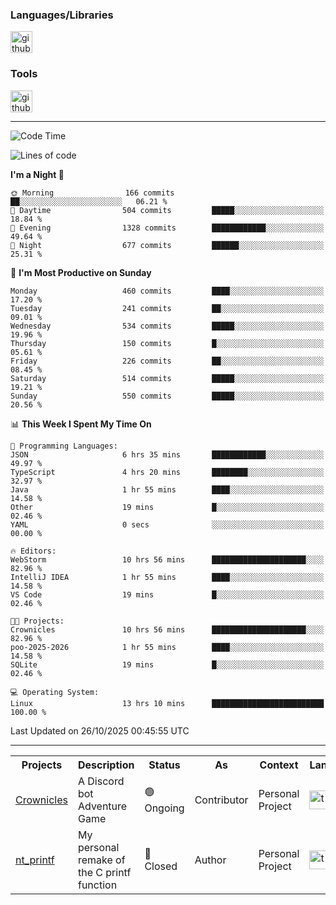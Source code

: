 <div>
    <h3>Languages/Libraries</h3>
    <img alt="github-chart" src="https://skillicons.dev/icons?i=c,py,js,ts,discordjs,html,css,md" height="35px">
</div>
<div>
    <h3>Tools</h3>
    <img alt="github-chart" src="https://skillicons.dev/icons?i=discord,git,github,gitlab,vim,vscode,webstorm,pycharm,ubuntu,pnpm,nodejs,docker" height="35px">
</div>

---
<!--START_SECTION:waka-->
![Code Time](http://img.shields.io/badge/Code%20Time-376%20hrs%2023%20mins-blue)

![Lines of code](https://img.shields.io/badge/From%20Hello%20World%20I%27ve%20Written-134.8%20thousand%20lines%20of%20code-blue)

**I'm a Night 🦉** 

```text
🌞 Morning                166 commits         ██░░░░░░░░░░░░░░░░░░░░░░░   06.21 % 
🌆 Daytime                504 commits         █████░░░░░░░░░░░░░░░░░░░░   18.84 % 
🌃 Evening                1328 commits        ████████████░░░░░░░░░░░░░   49.64 % 
🌙 Night                  677 commits         ██████░░░░░░░░░░░░░░░░░░░   25.31 % 
```
📅 **I'm Most Productive on Sunday** 

```text
Monday                   460 commits         ████░░░░░░░░░░░░░░░░░░░░░   17.20 % 
Tuesday                  241 commits         ██░░░░░░░░░░░░░░░░░░░░░░░   09.01 % 
Wednesday                534 commits         █████░░░░░░░░░░░░░░░░░░░░   19.96 % 
Thursday                 150 commits         █░░░░░░░░░░░░░░░░░░░░░░░░   05.61 % 
Friday                   226 commits         ██░░░░░░░░░░░░░░░░░░░░░░░   08.45 % 
Saturday                 514 commits         █████░░░░░░░░░░░░░░░░░░░░   19.21 % 
Sunday                   550 commits         █████░░░░░░░░░░░░░░░░░░░░   20.56 % 
```


📊 **This Week I Spent My Time On** 

```text
💬 Programming Languages: 
JSON                     6 hrs 35 mins       ████████████░░░░░░░░░░░░░   49.97 % 
TypeScript               4 hrs 20 mins       ████████░░░░░░░░░░░░░░░░░   32.97 % 
Java                     1 hr 55 mins        ████░░░░░░░░░░░░░░░░░░░░░   14.58 % 
Other                    19 mins             █░░░░░░░░░░░░░░░░░░░░░░░░   02.46 % 
YAML                     0 secs              ░░░░░░░░░░░░░░░░░░░░░░░░░   00.00 % 

🔥 Editors: 
WebStorm                 10 hrs 56 mins      █████████████████████░░░░   82.96 % 
IntelliJ IDEA            1 hr 55 mins        ████░░░░░░░░░░░░░░░░░░░░░   14.58 % 
VS Code                  19 mins             █░░░░░░░░░░░░░░░░░░░░░░░░   02.46 % 

🐱‍💻 Projects: 
Crownicles               10 hrs 56 mins      █████████████████████░░░░   82.96 % 
poo-2025-2026            1 hr 55 mins        ████░░░░░░░░░░░░░░░░░░░░░   14.58 % 
SQLite                   19 mins             █░░░░░░░░░░░░░░░░░░░░░░░░   02.46 % 

💻 Operating System: 
Linux                    13 hrs 10 mins      █████████████████████████   100.00 % 
```


 Last Updated on 26/10/2025 00:45:55 UTC
<!--END_SECTION:waka-->

---
<table>
    <tr>
        <th>Projects</th>
        <th>Description</th>
        <th>Status</th>
        <th>As</th>
        <th>Context</th>
        <th>Language</th>
    </tr>
    <tr>
        <td>
            <a href="https://github.com/Crownicles/Crownicles">Crownicles</a>
        </td>
        <td>
            A Discord bot Adventure Game
        </td>
        <td>
            🟢 Ongoing
        </td>
        <td>
            Contributor
        </td>
        <td>
            Personal Project
        </td>
        <td>
            <img alt="ts icon" src="https://skillicons.dev/icons?i=ts" height="30px">
        </td>
    </tr>
        <td>
            <a href="https://github.com/Ntalcme/nt_printf">nt_printf</a>
        </td>
        <td>
             My personal remake of the C printf function 
        </td>
        <td>
            🔴 Closed
        </td>
        <td>
            Author
        </td>
        <td>
            Personal Project
        </td>
        <td>
            <img alt="ts icon" src="https://skillicons.dev/icons?i=c" height="30px">
        </td>
    </tr>
</table>
